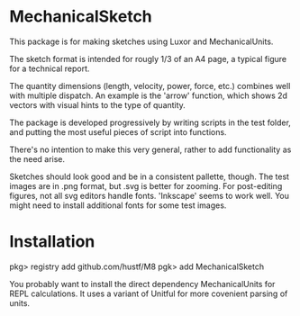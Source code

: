 # MechanicalSketch
This package is for making sketches using Luxor and MechanicalUnits.

The sketch format is intended for rougly 1/3 of an A4 page, a typical figure for a technical report.

The quantity dimensions (length, velocity, power, force, etc.) combines well with multiple dispatch. An example is the 'arrow' function,  which shows 2d vectors with visual hints to the type of quantity.

The package is developed progressively by writing scripts in the test folder, and putting the most useful pieces of script into functions.

There's no intention to make this very general, rather to add functionality as the need arise.

Sketches should look good and be in a consistent pallette, though. The test images are in .png format, but .svg is better for zooming. For post-editing figures, not all svg editors handle fonts. 'Inkscape' seems to work well. You might need to install additional fonts for some test images.

# Installation
pkg> registry add github.com/hustf/M8
pgk> add MechanicalSketch

You probably want to install the direct dependency MechanicalUnits for REPL calculations. It uses a variant of Unitful for more covenient parsing of units.
